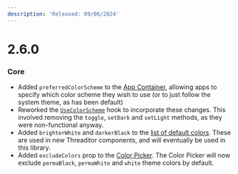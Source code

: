```yaml
---
description: 'Released: 09/06/2024'
---
```


# 2.6.0

### Core

* Added `preferredColorScheme` to the [App Container](../valence-app/the-appcontainer.md), allowing apps to specify which color scheme they wish to use (or to just follow the system theme, as has been default)
* Reworked the [`UseColorScheme`](../valence-core/hooks/usecolorscheme.md) hook to incorporate these changes. This involved removing the `toggle`, `setDark` and `setLight` methods, as they were non-functional anyway.
* Added `brighterWhite` and `darkerBlack` to the [list of default colors](../core-concepts/color/list-of-colors.md). These are used in new Threaditor components, and will eventually be used in this library.
* Added `excludeColors` prop to the [Color Picker](../valence-core/components/inputs/color-picker.md). The Color Picker will now exclude `permaBlack`, `permaWhite` and `white` theme colors by default.
